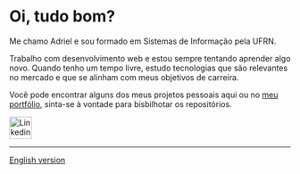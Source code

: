 # Oi, tudo bom?

Me chamo Adriel e sou formado em Sistemas de Informação pela UFRN.

Trabalho com desenvolvimento web e estou sempre tentando aprender algo novo.
Quando tenho um tempo livre, estudo tecnologias que são relevantes no mercado
e que se alinham com meus objetivos de carreira.

Você pode encontrar alguns dos meus projetos pessoais aqui ou no
[meu portfólio](https://adrielfsantos.vercel.app/), sinta-se à vontade para
bisbilhotar os repositórios.

<a href="https://www.linkedin.com/in/adriel-fsantos/">
  <img src="https://cdn.jsdelivr.net/gh/devicons/devicon/icons/linkedin/linkedin-original.svg" width="40px" title="Linkedin"/>
</a>

---

[English version](./README.english.md)
